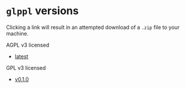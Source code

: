 # `glppl` versions

Clicking a link will result in an attempted download of a `.zip` file to your machine.

AGPL v3 licensed
+ [latest](./glppl-vlatest.zip)

GPL v3 licensed
+ [v0.1.0](./glppl-v0.1.0.zip)
